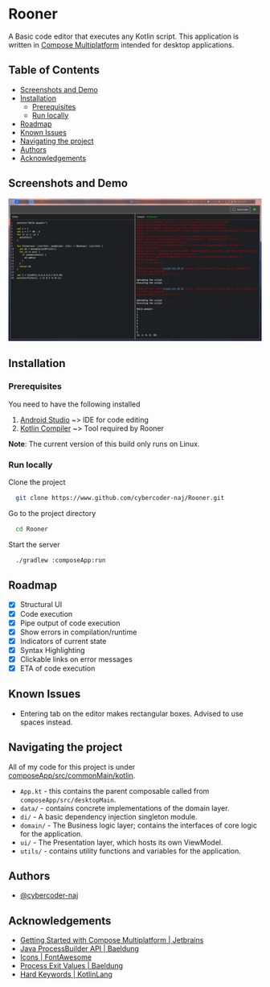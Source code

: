 # Rooner

A Basic code editor that executes any Kotlin script. 
This application is written in [Compose Multiplatform](https://github.com/JetBrains/compose-multiplatform)
intended for desktop applications. 

## Table of Contents

- [Screenshots and Demo](#screenshots-and-demo)
- [Installation](#installation)
  - [Prerequisites](#prerequisites)
  - [Run locally](#run-locally)
- [Roadmap](#roadmap)
- [Known Issues](#known-issues)
- [Navigating the project](#navigating-the-project)
- [Authors](#authors)
- [Acknowledgements](#acknowledgements)

## Screenshots and Demo

![](./media/Screenshot.png)

## Installation

### Prerequisites

You need to have the following installed

 1. [Android Studio](https://developer.android.com/studio/install) ~> IDE for code editing
 2. [Kotlin Compiler](https://kotlinlang.org/docs/command-line.html#sdkman) ~> Tool required by Rooner

**Note**: The current version of this build only runs on Linux.

### Run locally

Clone the project

```bash
  git clone https://www.github.com/cybercoder-naj/Rooner.git
```

Go to the project directory

```bash
  cd Rooner
```

Start the server

```bash
  ./gradlew :composeApp:run
```

## Roadmap

- [x] Structural UI
- [x] Code execution
- [x] Pipe output of code execution
- [x] Show errors in compilation/runtime
- [x] Indicators of current state
- [x] Syntax Highlighting
- [x] Clickable links on error messages
- [x] ETA of code execution

## Known Issues

 - Entering tab on the editor makes rectangular boxes. Advised to use spaces instead.

## Navigating the project

All of my code for this project is under [composeApp/src/commonMain/kotlin](composeApp/src/commonMain/kotlin).
 - `App.kt` - this contains the parent composable called from `composeApp/src/desktopMain`.
 - `data/` - contains concrete implementations of the domain layer.
 - `di/` - A basic dependency injection singleton module.
 - `domain/` - The Business logic layer; contains the interfaces of core logic for the application.
 - `ui/` - The Presentation layer, which hosts its own ViewModel.
 - `utils/` - contains utility functions and variables for the application.

## Authors

 - [@cybercoder-naj](https://www.github.com/cybercoder-naj)

## Acknowledgements

 - [Getting Started with Compose Multiplatform | Jetbrains](https://www.jetbrains.com/help/kotlin-multiplatform-dev/compose-multiplatform-getting-started.html#next-step)
 - [Java ProcessBuilder API | Baeldung](https://www.baeldung.com/java-lang-processbuilder-api)
 - [Icons | FontAwesome](https://fontawesome.com/icons)
 - [Process Exit Values | Baeldung](https://www.baeldung.com/linux/status-codes)
 - [Hard Keywords | KotlinLang](https://kotlinlang.org/docs/keyword-reference.html#hard-keywords)
